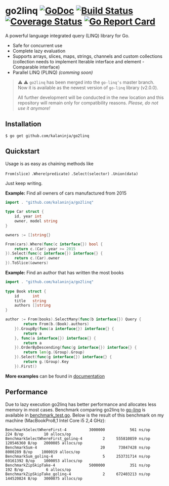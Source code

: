 # go2linq [![GoDoc](https://godoc.org/github.com/kalaninja/go2linq?status.svg)](https://godoc.org/github.com/kalaninja/go2linq) [![Build Status](https://travis-ci.org/kalaninja/go2linq.svg?branch=master)](https://travis-ci.org/kalaninja/go2linq) [![Coverage Status](https://coveralls.io/repos/github/kalaninja/go2linq/badge.svg?branch=master)](https://coveralls.io/github/kalaninja/go2linq?branch=master) [![Go Report Card](https://goreportcard.com/badge/github.com/kalaninja/go2linq)](https://goreportcard.com/report/github.com/kalaninja/go2linq)
A powerful language integrated query (LINQ) library for Go.
* Safe for concurrent use
* Complete lazy evaluation
* Supports arrays, slices, maps, strings, channels and
custom collections (collection needs to implement Iterable interface
and element - Comparable interface)
* Parallel LINQ (PLINQ) *(comming soon)*

> :warning: :warning: `go2linq` has been merged into the `go-linq‘s` master branch.
> Now it is available as the newest version of `go-linq` library (v2.0.0).
>
> All further development will be conducted in the new location and this repository will remain only for compatibility reasons.
> *Please, do not use it anymore!*

## Installation

    $ go get github.com/kalaninja/go2linq

## Quickstart

Usage is as easy as chaining methods like

`From(slice)` `.Where(predicate)` `.Select(selector)` `.Union(data)` 

Just keep writing.

**Example:** Find all owners of cars manufactured from 2015
```go
import . "github.com/kalaninja/go2linq"
	
type Car struct {
    id, year int
    owner, model string
}

owners := []string{}

From(cars).Where(func(c interface{}) bool {
	return c.(Car).year >= 2015
}).Select(func(c interface{}) interface{} {
	return c.(Car).owner
}).ToSlice(&owners)
```

**Example:** Find an author that has written the most books
```go
import . "github.com/kalaninja/go2linq"
	
type Book struct {
	id      int
	title   string
	authors []string
}

author := From(books).SelectMany(func(b interface{}) Query {
		return From(b.(Book).authors)
	}).GroupBy(func(a interface{}) interface{} {
		return a
	}, func(a interface{}) interface{} {
		return a
	}).OrderByDescending(func(g interface{}) interface{} {
		return len(g.(Group).Group)
	}).Select(func(g interface{}) interface{} {
		return g.(Group).Key
	}).First()
```

**More examples** can be found in [documentation](https://godoc.org/github.com/kalaninja/go2linq)

## Performance

Due to lazy execution go2linq has better performance and allocates less memory
in most cases. Benchmark comparing go2linq to
[go-linq](https://github.com/ahmetalpbalkan/go-linq) is available in
[benchmark_test.go](https://github.com/kalaninja/go2linq/blob/master/benchmark_test.go).
Below is the result of this benchmark on my machine (MacBookPro8,1 Intel Core i5 2,4 GHz):
```
BenchmarkSelectWhereFirst-4       	 3000000	       561 ns/op	     224 B/op	      10 allocs/op
BenchmarkSelectWhereFirst_golinq-4	       2	 555810859 ns/op	120546360 B/op	 2000085 allocs/op
BenchmarkSum-4                    	      20	  73847428 ns/op	 8000289 B/op	 1000019 allocs/op
BenchmarkSum_golinq-4             	       5	 253731714 ns/op	69161392 B/op	 1000053 allocs/op
BenchmarkZipSkipTake-4            	 5000000	       351 ns/op	     192 B/op	       6 allocs/op
BenchmarkZipSkipTake_golinq-4     	       2	 672403213 ns/op	144520824 B/op	 3000075 allocs/op
```
